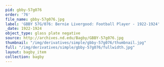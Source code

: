 ```yaml
---
pid: gbby-57g076
order: '76'
file_name: gbby-57g076.jpg
label: 'GBBY 57G/076: Bernie Livergood: Football Player - 1922-1924'
_date: 1922-1924
object_type: glass plate negative
source: http://archives.nd.edu/Bagby/GBBY-57g076.jpg
thumbnail: "/img/derivatives/simple/gbby-57g076/thumbnail.jpg"
full: "/img/derivatives/simple/gbby-57g076/fullwidth.jpg"
layout: bagby_item
collection: bagby
---
```

